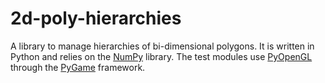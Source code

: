 # 2d-poly-hierarchies

A library to manage hierarchies of bi-dimensional polygons.
It is written in Python and relies on the [NumPy][1] library.
The test modules use [PyOpenGL][2] through the [PyGame][3] framework. 

[1]: http://www.numpy.org/
[2]: http://pyopengl.sourceforge.net/
[3]: http://www.pygame.org/
